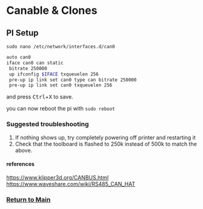 # Canable & Clones

## **PI Setup**

` sudo nano /etc/network/interfaces.d/can0 `

```bash
auto can0
iface can0 can static
 bitrate 250000
 up ifconfig $IFACE txqueuelen 256
 pre-up ip link set can0 type can bitrate 250000
 pre-up ip link set can0 txqueuelen 256
 ```

and press <kbd>Ctrl</kbd>+<kbd>X</kbd> to save.

you can now reboot the pi with ` sudo reboot `

### Suggested troubleshooting

1. If nothing shows up, try completely powering off printer and restarting it
2. Check that the toolboard is flashed to 250k instead of 500k to match the above.

#### references

https://www.klipper3d.org/CANBUS.html
https://www.waveshare.com/wiki/RS485_CAN_HAT

### [Return to Main](install.md)